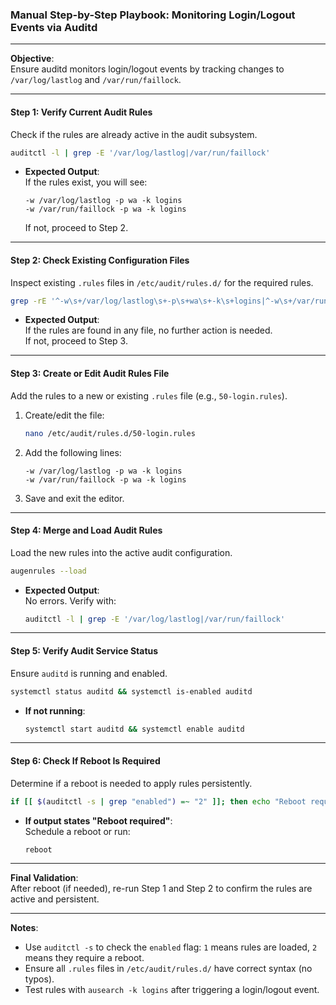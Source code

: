 ### Manual Step-by-Step Playbook: Monitoring Login/Logout Events via Auditd

---

**Objective**:  
Ensure auditd monitors login/logout events by tracking changes to `/var/log/lastlog` and `/var/run/faillock`.

---

#### **Step 1: Verify Current Audit Rules**
Check if the rules are already active in the audit subsystem.

```bash
auditctl -l | grep -E '/var/log/lastlog|/var/run/faillock'
```

- **Expected Output**:  
  If the rules exist, you will see:  
  ```
  -w /var/log/lastlog -p wa -k logins
  -w /var/run/faillock -p wa -k logins
  ```
  If not, proceed to Step 2.

---

#### **Step 2: Check Existing Configuration Files**
Inspect existing `.rules` files in `/etc/audit/rules.d/` for the required rules.

```bash
grep -rE '^-w\s+/var/log/lastlog\s+-p\s+wa\s+-k\s+logins|^-w\s+/var/run/faillock\s+-p\s+wa\s+-k\s+logins' /etc/audit/rules.d/
```

- **Expected Output**:  
  If the rules are found in any file, no further action is needed.  
  If not, proceed to Step 3.

---

#### **Step 3: Create or Edit Audit Rules File**
Add the rules to a new or existing `.rules` file (e.g., `50-login.rules`).

1. Create/edit the file:  
   ```bash
   nano /etc/audit/rules.d/50-login.rules
   ```

2. Add the following lines:  
   ```
   -w /var/log/lastlog -p wa -k logins
   -w /var/run/faillock -p wa -k logins
   ```

3. Save and exit the editor.

---

#### **Step 4: Merge and Load Audit Rules**
Load the new rules into the active audit configuration.

```bash
augenrules --load
```

- **Expected Output**:  
  No errors. Verify with:  
  ```bash
  auditctl -l | grep -E '/var/log/lastlog|/var/run/faillock'
  ```

---

#### **Step 5: Verify Audit Service Status**
Ensure `auditd` is running and enabled.

```bash
systemctl status auditd && systemctl is-enabled auditd
```

- **If not running**:  
  ```bash
  systemctl start auditd && systemctl enable auditd
  ```

---

#### **Step 6: Check If Reboot Is Required**
Determine if a reboot is needed to apply rules persistently.

```bash
if [[ $(auditctl -s | grep "enabled") =~ "2" ]]; then echo "Reboot required to load rules"; fi
```

- **If output states "Reboot required"**:  
  Schedule a reboot or run:  
  ```bash
  reboot
  ```

---

**Final Validation**:  
After reboot (if needed), re-run Step 1 and Step 2 to confirm the rules are active and persistent.

---

**Notes**:  
- Use `auditctl -s` to check the `enabled` flag: `1` means rules are loaded, `2` means they require a reboot.  
- Ensure all `.rules` files in `/etc/audit/rules.d/` have correct syntax (no typos).  
- Test rules with `ausearch -k logins` after triggering a login/logout event.